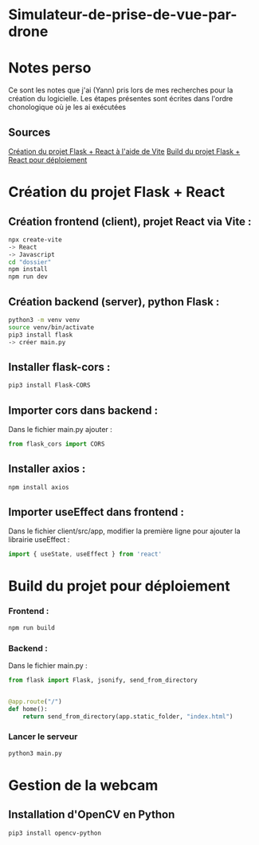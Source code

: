 # Simulateur-de-prise-de-vue-par-drone

# Notes perso
Ce sont les notes que j'ai (Yann) pris lors de mes recherches pour la création du logicielle. Les étapes présentes sont écrites dans l'ordre chonologique où je les ai exécutées

## Sources
[Création du projet Flask + React à l'aide de Vite](https://www.youtube.com/watch?v=ctQMqqEo4G8)
[Build du projet Flask + React pour déploiement](https://www.youtube.com/watch?v=tvcWCQqLegM)


# Création du projet Flask + React

## Création frontend (client), projet React via Vite :
```bash
npx create-vite 
-> React
-> Javascript
cd "dossier"
npm install
npm run dev
```

## Création backend (server), python Flask :
```bash
python3 -m venv venv
source venv/bin/activate
pip3 install flask
-> créer main.py
```

## Installer flask-cors :
```bash
pip3 install Flask-CORS
```

## Importer cors dans backend :
Dans le fichier main.py ajouter : 
```python 
from flask_cors import CORS
```

## Installer axios :

```bash
npm install axios
```

## Importer useEffect dans frontend :
Dans le fichier client/src/app, modifier la première ligne pour ajouter la librairie useEffect : 
```jsx
import { useState, useEffect } from 'react'
```
# Build du projet pour déploiement

### Frontend :
```bash
npm run build
```
### Backend :
Dans le fichier main.py :
```python
from flask import Flask, jsonify, send_from_directory


@app.route("/")
def home():
    return send_from_directory(app.static_folder, "index.html")

```

### Lancer le serveur
```bash
python3 main.py
```


# Gestion de la webcam

## Installation d'OpenCV en Python
```bash
pip3 install opencv-python
```